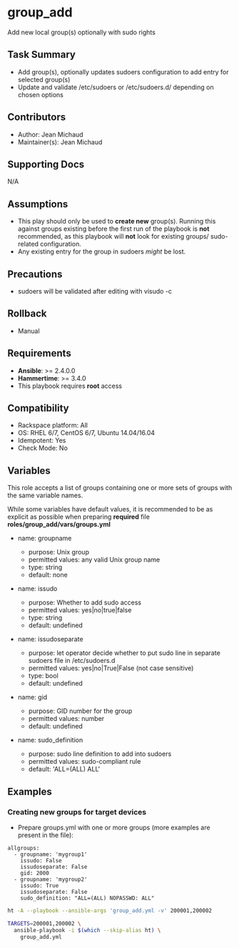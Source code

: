 # group_add
Add new local group(s) optionally with sudo rights

## Task Summary
  - Add group(s), optionally updates sudoers configuration to add entry for selected group(s)
  - Update and validate /etc/sudoers or /etc/sudoers.d/<newgroup> depending on chosen options

## Contributors
  - Author: Jean Michaud
  - Maintainer(s): Jean Michaud

## Supporting Docs
N/A

## Assumptions
  - This play should only be used to **create new** group(s). Running this against groups existing before the first run of the playbook is **not** recommended, as this playbook will **not** look for existing groups/ sudo-related configuration.
  - Any existing entry for the group in sudoers _might_ be lost.

## Precautions
  - sudoers will be validated after editing with visudo -c


## Rollback
  - Manual

## Requirements
  - **Ansible**: >= 2.4.0.0
  - **Hammertime**: >= 3.4.0
  - This playbook requires **root** access

## Compatibility
  - Rackspace platform: All
  - OS: RHEL 6/7, CentOS 6/7, Ubuntu 14.04/16.04
  - Idempotent: Yes
  - Check Mode: No

## Variables
This role accepts a list of groups containing one or more sets of groups with the
same variable names.

While some variables have default values, it is recommended to be as explicit as possible
when preparing **required** file **roles/group_add/vars/groups.yml**

  - name: groupname
    - purpose: Unix group
    - permitted values: any valid Unix group name
    - type: string
    - default: none

  - name: issudo
    - purpose: Whether to add sudo access
    - permitted values: yes|no|true|false
    - type: string
    - default: undefined

  - name: issudoseparate
    - purpose: let operator decide whether to put sudo line in separate sudoers file in /etc/sudoers.d
    - permitted values: yes|no|True|False (not case sensitive)
    - type: bool
    - default: undefined

  - name: gid
    - purpose: GID number for the group
    - permitted values: number
    - default: undefined

  - name: sudo_definition
    - purpose: sudo line definition to add into sudoers
    - permitted values: sudo-compliant rule
    - default: 'ALL=(ALL) ALL'

## Examples

### Creating new groups for target devices

  - Prepare groups.yml with one or more groups (more examples are present in the file):
```
allgroups:
  - groupname: 'mygroup1'
    issudo: False
    issudoseparate: False
    gid: 2000
  - groupname: 'mygroup2'
    issudo: True
    issudoseparate: False
    sudo_definition: "ALL=(ALL) NOPASSWD: ALL"
```

  ```bash
  ht -A --playbook --ansible-args 'group_add.yml -v' 200001,200002
```

  ```bash
  TARGETS=200001,200002 \
    ansible-playbook -i $(which --skip-alias ht) \
      group_add.yml
```
